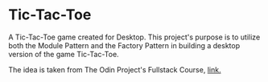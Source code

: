 # Tic-Tac-Toe

A Tic-Tac-Toe game created for Desktop. This project's purpose is to utilize both the Module Pattern and the Factory Pattern in building a desktop version of the game Tic-Tac-Toe.

The idea is taken from The Odin Project's Fullstack Course, [link.](https://www.theodinproject.com/paths/full-stack-javascript/courses/javascript/lessons/tic-tac-toe)
